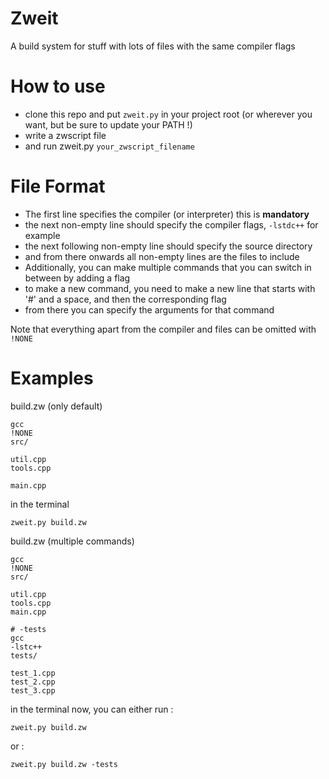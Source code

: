 # Zweit
A build system for stuff with lots of files with the same compiler flags

# How to use

 - clone this repo and put `zweit.py` in your project root (or wherever you want, but be sure to update your PATH !)
 - write a zwscript file
 - and run zweit.py `your_zwscript_filename`

# File Format

 * The first line specifies the compiler (or interpreter) this is **mandatory**
 * the next non-empty line should specify the compiler flags, `-lstdc++` for example
 * the next following non-empty line should specify the source directory
 * and from there onwards all non-empty lines are the files to include
 * Additionally, you can make multiple commands that you can switch in between by adding a flag
 * to make a new command, you need to make a new line that starts with '#' and a space, and then the corresponding flag
 * from there you can specify the arguments for that command

Note that everything apart from the compiler and files can be omitted with `!NONE`

# Examples

build.zw (only default)
```
gcc
!NONE
src/

util.cpp
tools.cpp

main.cpp
```
in the terminal
```shell
zweit.py build.zw
```

build.zw (multiple commands)
```
gcc
!NONE
src/

util.cpp
tools.cpp
main.cpp

# -tests
gcc
-lstc++
tests/

test_1.cpp
test_2.cpp
test_3.cpp
```
in the terminal now, you can either run :
```shell
zweit.py build.zw
```
or :
```shell
zweit.py build.zw -tests
```

